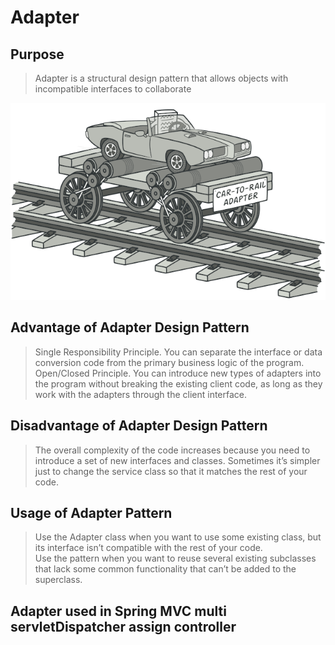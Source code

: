 # Adapter

## Purpose

> Adapter is a structural design pattern that allows objects with incompatible interfaces to collaborate 

![](./adapter.png)


## Advantage of Adapter Design Pattern
> Single Responsibility Principle. You can separate the interface or data conversion code from the primary business logic of the program.
> Open/Closed Principle. You can introduce new types of adapters into the program without breaking the existing client code, as long as they work with the adapters through the client interface.

## Disadvantage of Adapter Design Pattern
> The overall complexity of the code increases because you need to introduce a set of new interfaces and classes. Sometimes it’s simpler just to change the service class so that it matches the rest of your code. 

## Usage of Adapter Pattern
> Use the Adapter class when you want to use some existing class, but its interface isn’t compatible with the rest of your code.    
> Use the pattern when you want to reuse several existing subclasses that lack some common functionality that can’t be added to the superclass.     

## Adapter used in Spring MVC multi servletDispatcher assign controller
